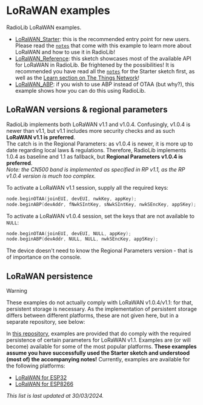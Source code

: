 # LoRaWAN examples
RadioLib LoRaWAN examples.

* [LoRaWAN_Starter](https://github.com/jgromes/RadioLib/tree/master/examples/LoRaWAN/LoRaWAN_Starter): this is the recommended entry point for new users. Please read the [`notes`](https://github.com/jgromes/RadioLib/blob/master/examples/LoRaWAN/LoRaWAN_Starter/notes.md) that come with this example to learn more about LoRaWAN and how to use it in RadioLib!
* [LoRaWAN_Reference](https://github.com/jgromes/RadioLib/tree/master/examples/LoRaWAN/LoRaWAN_Reference): this sketch showcases most of the available API for LoRaWAN in RadioLib. Be frightened by the possibilities! It is recommended you have read all the [`notes`](https://github.com/jgromes/RadioLib/blob/master/examples/LoRaWAN/LoRaWAN_Starter/notes.md) for the Starter sketch first, as well as the [Learn section on The Things Network](https://www.thethingsnetwork.org/docs/lorawan/)!
* [LoRaWAN_ABP](https://github.com/jgromes/RadioLib/tree/master/examples/LoRaWAN/LoRaWAN_ABP): if you wish to use ABP instead of OTAA (but why?), this example shows how you can do this using RadioLib.

## LoRaWAN versions & regional parameters
RadioLib implements both LoRaWAN v1.1 and v1.0.4. Confusingly, v1.0.4 is newer than v1.1, but v1.1 includes more security checks and as such **LoRaWAN v1.1 is preferred**.  
The catch is in the Regional Parameters: as v1.0.4 is newer, it is more up to date regarding local laws & regulations. Therefore, RadioLib implements 1.0.4 as baseline and 1.1 as fallback, but **Regional Parameters v1.0.4 is preferred**.  
_Note: the CN500 band is implemented as specified in RP v1.1, as the RP v1.0.4 version is much too complex._

To activate a LoRaWAN v1.1 session, supply all the required keys:
```cpp
node.beginOTAA(joinEUI, devEUI, nwkKey, appKey);
node.beginABP(devAddr, fNwkSIntKey, sNwkSIntKey, nwkSEncKey, appSKey);
```

To activate a LoRaWAN v1.0.4 session, set the keys that are not available to `NULL`:
```cpp
node.beginOTAA(joinEUI, devEUI, NULL, appKey);
node.beginABP(devAddr, NULL, NULL, nwkSEncKey, appSKey);
```

The device doesn't need to know the Regional Parameters version - that is of importance on the console.

## LoRaWAN persistence
> [!WARNING]
> These examples do not actually comply with LoRaWAN v1.0.4/v1.1: for that, persistent storage is necessary. As the implementation of persistent storage differs between different platforms, these are not given here, but in a separate repository, see below:

In [this repository](https://github.com/radiolib-org/radiolib-persistence), examples are provided that do comply with the required persistence of certain parameters for LoRaWAN v1.1. Examples are (or will become) available for some of the most popular platforms. **These examples assume you have successfully used the Starter sketch and understood (most of) the accompanying notes!**
Currently, examples are available for the following platforms:

* [LoRaWAN for ESP32](https://github.com/radiolib-org/radiolib-persistence/tree/main/examples/LoRaWAN_ESP32)
* [LoRaWAN for ESP8266](https://github.com/radiolib-org/radiolib-persistence/tree/main/examples/LoRaWAN_ESP8266)

_This list is last updated at 30/03/2024._
